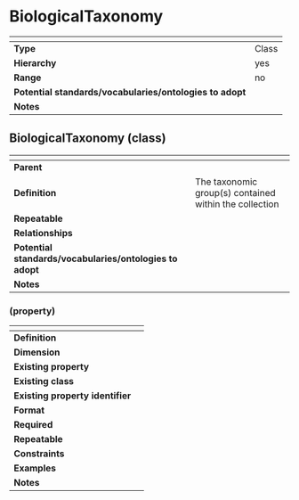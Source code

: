# BiologicalTaxonomy

| <!-- --> | <!-- --> |
| ---- | ---- |
| **Type** | Class |
| **Hierarchy** | yes |
| **Range** | no |
| **Potential standards/vocabularies/ontologies to adopt** |  |
| **Notes** |  |

## BiologicalTaxonomy (class)

| <!-- --> | <!-- --> |
| ---- | ---- |
| **Parent** |  |
| **Definition** | The taxonomic group(s) contained within the collection |
| **Repeatable** |  |
| **Relationships** |  |
| **Potential standards/vocabularies/ontologies to adopt** | |
| **Notes** |  |

###  (property)

| <!-- --> | <!-- --> |
| ---- | ---- |
| **Definition** |  |
| **Dimension** |  |
| **Existing property** |  |
| **Existing class** |  |
| **Existing property identifier** |  |
| **Format** |  |
| **Required** |  |
| **Repeatable** |  |
| **Constraints** |  |
| **Examples** |  |
| **Notes** |  |
